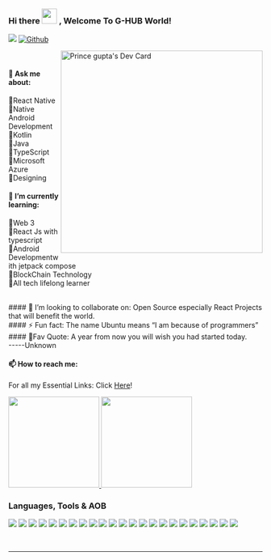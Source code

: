 ### Hi there <img src="https://raw.githubusercontent.com/MartinHeinz/MartinHeinz/master/wave.gif" width="30px"> , Welcome To G-HUB World!

<div align="left">

![](https://visitor-badge.laobi.icu/badge?page_id=p-gupta81.p-gupta81)
[![Github](https://img.shields.io/github/followers/sijan2?label=Follow&style=social)](https://github.com/p-gupta81)

 

<a href="https://app.daily.dev/Prince"><img src="https://github.com/p-gupta81/p-gupta81/blob/main/devcard.svg" width="400" align="right" alt="Prince gupta's Dev Card"/></a>

</div>

<br />

#### 💬 Ask me about:

🔸React Native <br>
🔸Native Android Development<br>
🔸Kotlin <br>
🔸Java<br>
🔸TypeScript <br>
🔸Microsoft Azure<br>
🔸Designing<br>

#### 🌻 I’m currently learning:
🔸Web 3 <br>
🔸React Js with typescript <br>
🔸Android Developmentwith jetpack compose <br>
🔸BlockChain Technology<br>
🔸All tech lifelong learner <br>

<br>
<div align="right">

 <a href="https://app.daily.dev/prince" target="_blank">

 <!--<img align="right" width ="320" height="390" src="https://github.com/p-gupta81/p-gupta81/blob/main/scan.png">  -->
 </a>
</div>
#### 👯 I’m looking to collaborate on:
Open Source especially React Projects that will benefit the world. <br>
#### ⚡ Fun fact:
The name Ubuntu means “I am because of programmers” 
#### 📌Fav Quote:
A year from now you will wish you had started today.<br>
-----Unknown

#### 📫 How to reach me:
For all my Essential Links: Click [Here](https://github.com/p-gupta81)!<br>
<!--

You can alternatively scan the QR Coded Image <br>

<h3 align="right">
Waiting to connect with you!🙇‍♂️
</h3>
## &#x1f4c8; My GitHub Analytics
<!--
[![Top Langs](https://github-readme-stats.vercel.app/api/top-langs/?username=p-gupta81&show_icons=true&hide=html,css&theme=radical)](https://github.com/anuraghazra/github-readme-stats)
[![prince's GitHub stats](https://github-readme-stats.vercel.app/api?username=p-gupta81&show_icons=true&theme=merko&align='right')](https://github.com/anuraghazra/github-readme-stats)
-->
<p align="left">
<a href="https://github.com/p-gupta">
<img height="180em" src="https://github-readme-stats-eight-theta.vercel.app/api?username=p-gupta&show_icons=true&theme=radical&include_all_commits=true&count_private=true"/>
<img height="180em" src="https://github-readme-stats-eight-theta.vercel.app/api/top-langs/?username=p-gupta81&layout=compact&langs_count=8&theme=merko"/>

</a>

</p>

<!--<a href="https://blog.octachart.com"><img src="https://img.shields.io/badge/Blog-2962FF?style=for-the-badge&logo=hashnode&logoColor=white"></a> -->
<!--<a href="https://twitter.com/intent/follow?screen_name=AfroBoyUg"><img src="https://img.shields.io/badge/Twitter-2962FF?style=for-the-badge&logo=twitter&logoColor=white"></a>
<!--<a href="https://discord.gg/"><img src="https://img.shields.io/badge/discord-543211?style=for-the-badge&logo=discord&logoColor=green"></a>
<a href="https://octachart.com/"><img src="https://img.shields.io/badge/Visit Octachart-2962FF?style=for-the-badge&logo=website&logoColor=blue"></a> 

<!--<a href="https://twitter.com/"><img src="https://img.shields.io/badge/UG Tech Geeks Bot-543211?style=for-the-badge&logo=twitter&logoColor=black"></a>

<!--<a href=""><img src="https://img.shields.io/badge/NFTs-2962FF?style=for-the-badge&logo=opensea&logoColor=white"></a> -->

### Languages, Tools & AOB

<p align="left"> 
  <img src="https://img.shields.io/badge/Python-234344?style=for-the-badge&logo=tailwind-css&logoColor=red">
 
   <img src="https://img.shields.io/badge/TypeScript-007ACC?style=for-the-badge&logo=typescript&logoColor=white">

  <img src="https://img.shields.io/badge/kotlin-403837?style=for-the-badge&logo=npm&logoColor=white">

  <img src="https://img.shields.io/badge/HTML5-E34F26?style=for-the-badge&logo=html5&logoColor=white">

  <img src="https://img.shields.io/badge/CSS3-1572B6?style=for-the-badge&logo=css3&logoColor=white">

  <img src="https://img.shields.io/badge/JavaScript-F7DF1E?style=for-the-badge&logo=javascript&logoColor=black">

  <img src="https://img.shields.io/badge/Markdown-000000?style=for-the-badge&logo=markdown&logoColor=white">

  <img src="https://img.shields.io/badge/Netlify-29C7B7?style=for-the-badge&logo=netlify&logoColor=white">

  <img src="https://img.shields.io/badge/Vercel-000000?style=for-the-badge&logo=vercel&logoColor=yellow">

  <img src="https://img.shields.io/badge/Git-FF58912?style=for-the-badge&logo=git&logoColor=white">

  <img src="https://img.shields.io/badge/npm-CB3837?style=for-the-badge&logo=npm&logoColor=white">

  <img src="https://img.shields.io/badge/scrum-C78765?style=for-the-badge&logo=scrum&logoColor=orange">

  <img src="https://img.shields.io/badge/solidity-BB3837?style=for-the-badge&logo=solidity&logoColor=black">

  <img src="https://img.shields.io/badge/Aws-F7DF1E?style=for-the-badge&logo=aws&logoColor=white">

  <img src="https://img.shields.io/badge/ethereum-2334AC?style=for-the-badge&logo=ethereum&logoColor=yellow">

  <img src="https://img.shields.io/badge/docker-CB3837?style=for-the-badge&logo=docker&logoColor=green">

  <img src="https://img.shields.io/badge/google-E34F26?style=for-the-badge&logo=google&logoColor=blue">

  <img src="https://img.shields.io/badge/heroku-AA4533?style=for-the-badge&logo=heroku&logoColor=yellow">

  <img src="https://img.shields.io/badge/flutter-A6C7B7?style=for-the-badge&logo=flutter&logoColor=red">

  <img src="https://img.shields.io/badge/vscode-11C7B7?style=for-the-badge&logo=vscode&logoColor=blue">

  <img src="https://img.shields.io/badge/pycharm-344121?style=for-the-badge&logo=pycharm&logoColor=green">

  <img src="https://img.shields.io/badge/openshot-A324C7?style=for-the-badge&logo=openshot&logoColor=white">

  <img src="https://img.shields.io/badge/Blockchain-7023AC?style=for-the-badge&logo=binance&logoColor=purple">
</p>
<br><hr>
<!---
p-gupta81/p-gupta81 is a ✨ special ✨ repository because its `README.md` (this file) appears on your GitHub profile.
You can click the Preview link to take a look at your changes.
--->
